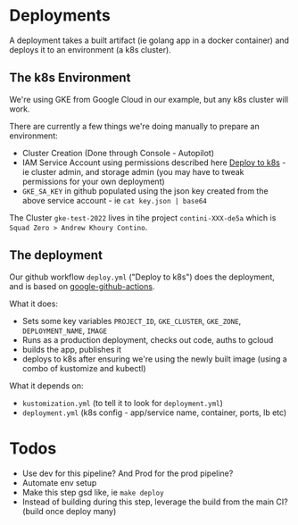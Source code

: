 # Deployments

A deployment takes a built artifact (ie golang app in a docker container) and deploys it to an environment (a k8s cluster).

## The k8s Environment

We're using GKE from Google Cloud in our example, but any k8s cluster will work.

There are currently a few things we're doing manually to prepare an environment:

- Cluster Creation (Done through Console - Autopilot)
- IAM Service Account using permissions described here [Deploy to k8s](https://docs.github.com/en/actions/deployment/deploying-to-your-cloud-provider/deploying-to-google-kubernetes-engine) - ie cluster admin, and storage admin (you may have to tweak permissions for your own deployment)
- `GKE_SA_KEY` in github populated using the json key created from the above service account - ie `cat key.json | base64`

The Cluster `gke-test-2022` lives in tihe project `contini-XXX-de5a` which is `Squad Zero > Andrew Khoury Contino`.

## The deployment

Our github workflow `deploy.yml` ("Deploy to k8s") does the deployment, and is based on [google-github-actions](https://github.com/google-github-actions/setup-gcloud/tree/main/example-workflows/gke).

What it does:

- Sets some key variables `PROJECT_ID`, `GKE_CLUSTER`, `GKE_ZONE`, `DEPLOYMENT_NAME`, `IMAGE`
- Runs as a production deployment, checks out code, auths to gcloud
- builds the app, publishes it
- deploys to k8s after ensuring we're using the newly built image (using a combo of kustomize and kubectl)

What it depends on:

- `kustomization.yml` (to tell it to look for `deployment.yml`)
- `deployment.yml` (k8s config - app/service name, container, ports, lb etc)

# Todos

- Use dev for this pipeline? And Prod for the prod pipeline?
- Automate env setup
- Make this step gsd like, ie `make deploy`
- Instead of building during this step, leverage the build from the main CI? (build once deploy many)
